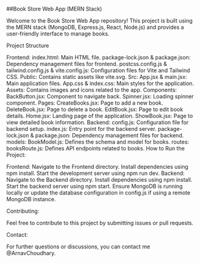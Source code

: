 ##Book Store Web App (MERN Stack)

Welcome to the Book Store Web App repository! This project is built using the MERN stack (MongoDB, Express.js, React, Node.js) and provides a user-friendly interface to manage books.

Project Structure

Frontend:
index.html: Main HTML file.
package-lock.json & package.json: Dependency management files for frontend.
postcss.config.js & tailwind.config.js & vite.config.js: Configuration files for Vite and Tailwind CSS.
Public: Contains static assets like vite.svg.
Src:
App.jsx & main.jsx: Main application files.
App.css & index.css: Main styles for the application.
Assets: Contains images and icons related to the app.
Components:
BackButton.jsx: Component to navigate back.
Spinner.jsx: Loading spinner component.
Pages:
CreateBooks.jsx: Page to add a new book.
DeleteBook.jsx: Page to delete a book.
EditBook.jsx: Page to edit book details.
Home.jsx: Landing page of the application.
ShowBook.jsx: Page to view detailed book information.
Backend:
config.js: Configuration file for backend setup.
index.js: Entry point for the backend server.
package-lock.json & package.json: Dependency management files for backend.
models:
BookModel.js: Defines the schema and model for books.
routes:
booksRoute.js: Defines API endpoints related to books.
How to Run the Project:

Frontend:
Navigate to the Frontend directory.
Install dependencies using npm install.
Start the development server using npm run dev.
Backend:
Navigate to the Backend directory.
Install dependencies using npm install.
Start the backend server using npm start.
Ensure MongoDB is running locally or update the database configuration in config.js if using a remote MongoDB instance.

Contributing:

Feel free to contribute to this project by submitting issues or pull requests.

Contact:

For further questions or discussions, you can contact me @ArnavChoudhary.
